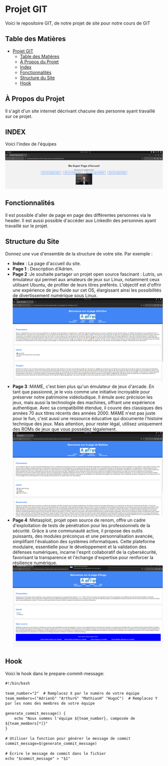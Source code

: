
# Projet GIT
Voici le repositoire GIT, de notre projet de site pour notre cours de GIT



## Table des Matières

- [Projet GIT](#projet-git)
  - [Table des Matières](#table-des-matières)
  - [À Propos du Projet](#à-propos-du-projet)
  - [Index](#index)
  - [Fonctionnalités](#fonctionnalités)
  - [Structure du Site](#structure-du-site)
  - [Hook](#hook)

## À Propos du Projet

Il s'agit d'un site internet décrivant chacune des personne ayant travaillé sur ce projet.

## INDEX

Voici l'index de l'équipes

![screenshot](image/index.png)

## Fonctionnalités

Il est possible d'aller de page en page des différentes personnes via le header. Il est aussi possible d'accéder aux LinkedIn des personnes ayant travaillé sur le projet.

## Structure du Site

Donnez une vue d'ensemble de la structure de votre site. Par exemple :

- **Index** : La page d'accueil du site.
- **Page 1** : Description d'Adrien.
- **Page 2** :Je souhaite partager un projet open source fascinant : Lutris, un émulateur qui permet aux amateurs de jeux sur Linux, notamment ceux utilisant Ubuntu, de profiter de leurs titres préférés. L'objectif est d'offrir une expérience de jeu fluide sur cet OS, élargissant ainsi les possibilités de divertissement numérique sous Linux.
  ![screenshot](image/arthur.png)
- **Page 3** :MAME, c'est bien plus qu'un émulateur de jeux d'arcade. En tant que passionné, je le vois comme une initiative incroyable pour préserver notre patrimoine vidéoludique. Il émule avec précision les jeux, mais aussi la technologie des machines, offrant une expérience authentique. Avec sa compatibilité étendue, il couvre des classiques des années 70 aux titres récents des années 2000. MAME n'est pas juste pour le fun, c'est aussi une ressource éducative qui documente l'histoire technique des jeux. Mais attention, pour rester légal, utilisez uniquement des ROMs de jeux que vous possédez légalement.
  ![screenshot](image/mathias.png)
- **Page 4** :Metasploit, projet open source de renom, offre un cadre d'exploitation de tests de pénétration pour les professionnels de la sécurité. Grâce à une communauté active, il propose des outils puissants, des modules préconçus et une personnalisation avancée, simplifiant l'évaluation des systèmes informatiques. Cette plateforme modulaire, essentielle pour le développement et la validation des défenses numériques, incarne l'esprit collaboratif de la cybersécurité, favorisant la transparence et l'échange d'expertise pour renforcer la résilience numérique.
  ![screenshot](image/hugo.png)



## Hook

Voici le hook dans le prepare-commit-message:
```
#!/bin/bash

team_number="2"  # Remplacez X par le numéro de votre équipe
team_members=("AdrienG" "ArthurG" "MathiasH" "HugoC")  # Remplacez Y par les noms des membres de votre équipe

generate_commit_message() {
    echo "Nous sommes l'équipe ${team_number}, composée de ${team_members[*]}"
}

# Utiliser la fonction pour générer le message de commit
commit_message=$(generate_commit_message)

# Écrire le message de commit dans le fichier
echo "$commit_message" > "$1"
```
